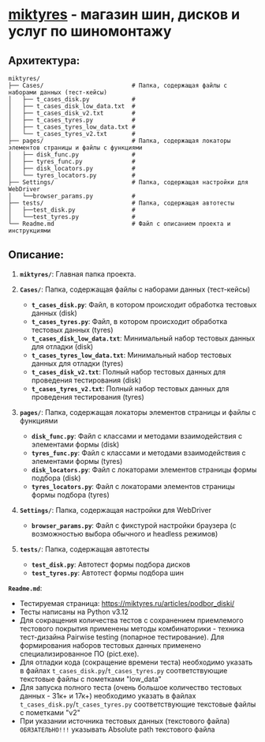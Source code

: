 # [miktyres](https://miktyres.ru/) - магазин шин, дисков и услуг по шиномонтажу

## Архитектура: 
````````````````````````````````````````````````````````````````````````````````````
miktyres/
├── Cases/                         # Папка, содержащая файлы с наборами данных (тест-кейсы)
│   ├── t_cases_disk.py            #
│   ├── t_cases_disk_low_data.txt  #
│   ├── t_cases_disk_v2.txt        #
│   ├── t_cases_tyres.py           #
│   ├── t_cases_tyres_low_data.txt #
│   └── t_cases_tyres_v2.txt       #
├── pages/                         # Папка, содержащая локаторы элементов страницы и файлы с функциями
│   ├── disk_func.py               #
│   ├── tyres_func.py              #
│   ├── disk_locators.py           #
│   └── tyres_locators.py          #
├── Settings/                      # Папка, содержащая настройки для WebDriver
│   └──browser_params.py           #
├── tests/                         # Папка, содержащая автотесты
│   ├──test_disk.py                #
│   └──test_tyres.py               #
└── Readme.md                      # Файл с описанием проекта и инструкциями
````````````````````````````````````````````````````````````````````````````````````

## Описание:

1) **`miktyres/`**: Главная папка проекта.

2) **`Cases/`**: Папка, содержащая файлы с наборами данных (тест-кейсы)

   - **`t_cases_disk.py`**:            Файл, в котором происходит обработка тестовых данных (disk)
   - **`t_cases_tyres.py`**:           Файл, в котором происходит обработка тестовых данных (tyres)
   - **`t_cases_disk_low_data.txt`**:  Минимальный набор тестовых данных для отладки (disk)
   - **`t_cases_tyres_low_data.txt`**: Минимальный набор тестовых данных для отладки (tyres)
   - **`t_cases_disk_v2.txt`**:        Полный набор тестовых данных для проведения тестирования (disk)
   - **`t_cases_tyres_v2.txt`**:       Полный набор тестовых данных для проведения тестирования (tyres)

3) **`pages/`**: Папка, содержащая локаторы элементов страницы и файлы с функциями

   - **`disk_func.py`**:               Файл с классами и методами взаимодействия с элементами формы (disk)
   - **`tyres_func.py`**:              Файл с классами и методами взаимодействия с элементами формы (tyres)
   - **`disk_locators.py`**:           Файл с локаторами элементов страницы формы подбора (disk)
   - **`tyres_locators.py`**:          Файл с локаторами элементов страницы формы подбора (tyres)

4) **`Settings/`**: Папка, содержащая настройки для WebDriver

   - **`browser_params.py`**:          Файл с фикстурой настройки браузера (с возможностью выбора обычного и headless режимов)

5) **`tests/`**: Папка, содержащая автотесты

   - **`test_disk.py`**:               Автотест формы подбора дисков
   - **`test_tyres.py`**:              Автотест формы подбора шин

**`Readme.md`**:

- Тестируемая страница: https://miktyres.ru/articles/podbor_diski/
- Тесты написаны на Python v3.12 
- Для сокращения количества тестов с сохранением приемлемого тестового покрытия применены методы комбинаторики - техника тест-дизайна Pairwise testing (попарное тестирование). Для формирования наборов           тестовых данных применено специализированное ПО (pict.exe).
- Для отладки кода (сокращение времени теста) необходимо указать в файлах `t_cases_disk.py`/`t_cases_tyres.py` соответствующие текстовые файлы с пометками "low_data"
- Для запуска полного теста (очень большое количество тестовых данных - 31к+ и 17к+) необходимо указать в файлах `t_cases_disk.py`/`t_cases_tyres.py` соответствующие текстовые файлы с пометками "v2"
- При указании источника тестовых данных (текстового файла) `ОБЯЗАТЕЛЬНО!!!` указывать Absolute path текстового файла
